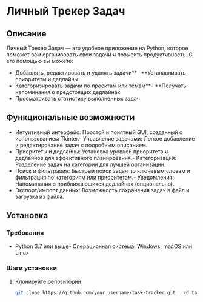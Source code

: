 # Личный Трекер Задач

## Описание
Личный Трекер Задач — это удобное приложение на Python, которое поможет вам организовать свои задачи и повысить продуктивность. С его помощью вы можете:
- Добавлять, редактировать и удалять задачи**- **Устанавливать приоритеты и дедлайны
- Категоризировать задачи по проектам или темам**- **Получать напоминания о предстоящих дедлайнах
- Просматривать статистику выполненных задач
## Функциональные возможности
- Интуитивный интерфейс: Простой и понятный GUI, созданный с использованием Tkinter.- Управление задачами: Легкое добавление и редактирование задач с подробным описанием.
- Приоритеты и дедлайны: Установка уровней приоритета и дедлайнов для эффективного планирования.- Категоризация: Разделение задач на категории для лучшей организации.
- Поиск и фильтрация: Быстрый поиск задач по ключевым словам и фильтрация по категориям или приоритетам.- Уведомления: Напоминания о приближающихся дедлайнах (опционально).
- Экспорт/импорт данных: Возможность сохранения задач в файл и загрузка из файла.
## Установка
### Требования
- Python 3.7 или выше- Операционная система: Windows, macOS или Linux
### Шаги установки
1. Клонируйте репозиторий
   ```bash
   git clone https://github.com/your_username/task-tracker.git   cd task-tra
